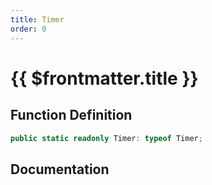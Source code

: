 ```yaml
---
title: Timer
order: 0
---
```


# {{ $frontmatter.title }}

## Function Definition

```ts
public static readonly Timer: typeof Timer;
```

## Documentation

<!--@include: ./parts/timer.md-->
